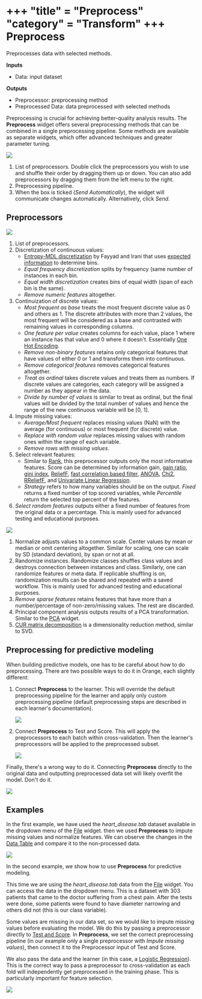 +++
"title" = "Preprocess"
"category" = "Transform"
+++
Preprocess
==========

Preprocesses data with selected methods.

**Inputs**

- Data: input dataset

**Outputs**

- Preprocessor: preprocessing method
- Preprocessed Data: data preprocessed with selected methods

Preprocessing is crucial for achieving better-quality analysis results. The **Preprocess** widget offers several preprocessing methods that can be combined in a single preprocessing pipeline. Some methods are available as separate widgets, which offer advanced techniques and greater parameter tuning.

![](../images/preprocess-stamped.png)

1. List of preprocessors. Double click the preprocessors you wish to use and shuffle their order by dragging them up or down. You can also add preprocessors by dragging them from the left menu to the right.
2. Preprocessing pipeline.
3. When the box is ticked (*Send Automatically*), the widget will communicate changes automatically. Alternatively, click *Send*.

Preprocessors
-------------

![](../images/Preprocess1.png)

1. List of preprocessors.
2. Discretization of continuous values:
   - [Entropy-MDL discretization](http://sci2s.ugr.es/keel/pdf/algorithm/congreso/fayyad1993.pdf) by Fayyad and Irani that uses [expected information](http://kevinmeurer.com/a-simple-guide-to-entropy-based-discretization/) to determine bins.
   - *Equal frequency discretization* splits by frequency (same number of instances in each bin.
   - *Equal width discretization* creates bins of equal width (span of each bin is the same).
   - *Remove numeric features* altogether.
3. Continuization of discrete values:
   - *Most frequent as base* treats the most frequent discrete value as 0 and others as 1. The discrete attributes with more than 2 values, the most frequent will be considered as a base and contrasted with remaining values in corresponding columns.
   - *One feature per value* creates columns for each value, place 1 where an instance has that value and 0 where it doesn't. Essentially [One Hot Encoding](http://scikit-learn.org/stable/modules/generated/sklearn.preprocessing.OneHotEncoder.html).
   - *Remove non-binary features* retains only categorical features that have values of either 0 or 1 and transforms them into continuous.
   - *Remove categorical features* removes categorical features altogether.
   - *Treat as ordinal* takes discrete values and treats them as numbers. If discrete values are categories, each category will be assigned a number as they appear in the data.
   - *Divide by number of values* is similar to treat as ordinal, but the final values will be divided by the total number of values and hence the range of the new continuous variable will be [0, 1].
4. Impute missing values:
   - *Average/Most frequent* replaces missing values (NaN) with the average (for continuous) or most frequent (for discrete) value.
   - *Replace with random value* replaces missing values with random ones within the range of each variable.
   - *Remove rows with missing values*.
5. Select relevant features:
   - Similar to [Rank](../data/rank.md), this preprocessor outputs only the most informative features. Score can be determined by information gain, [gain ratio](https://en.wikipedia.org/wiki/Information_gain_ratio), [gini index](https://en.wikipedia.org/wiki/Gini_coefficient), [ReliefF](https://en.wikipedia.org/wiki/Relief_(feature_selection)), [fast correlation based filter](https://www.aaai.org/Papers/ICML/2003/ICML03-111.pdf), [ANOVA](https://en.wikipedia.org/wiki/One-way_analysis_of_variance), [Chi2](https://en.wikipedia.org/wiki/Chi-squared_distribution), [RReliefF](http://lkm.fri.uni-lj.si/rmarko/papers/robnik03-mlj.pdf), and [Univariate Linear Regression](http://scikit-learn.org/stable/modules/feature_selection.html#feature-selection-using-selectfrommodel).
   - *Strategy* refers to how many variables should be on the output. *Fixed* returns a fixed number of top scored variables, while *Percentile* return the selected top percent of the features.
6. *Select random features* outputs either a fixed number of features from the original data or a percentage. This is mainly used for advanced testing and educational purposes.

![](../images/Preprocess2.png)

1. Normalize adjusts values to a common scale. Center values by mean or median or omit centering altogether. Similar for scaling, one can scale by SD (standard deviation), by span or not at all.
2. Randomize instances. Randomize classes shuffles class values and destroys connection between instances and class. Similarly, one can randomize features or meta data. If replicable shuffling is on, randomization results can be shared and repeated with a saved workflow. This is mainly used for advanced testing and educational purposes.
3. *Remove sparse features* retains features that have more than a number/percentage of non-zero/missing values. The rest are discarded.
4. Principal component analysis outputs results of a PCA transformation. Similar to the [PCA](../../unsupervised/PCA/) widget.
5. [CUR matrix decomposition](https://en.wikipedia.org/wiki/CUR_matrix_approximation) is a dimensionality reduction method, similar to SVD.

Preprocessing for predictive modeling
--------------------------------------

When building predictive models, one has to be careful about how to do preprocessing. There are two possible ways to do it in Orange, each slightly different:

1. Connect **Preprocess** to the learner. This will override the default preprocessing pipeline for the learner and apply only custom preprocessing pipeline (default preprocessing steps are described in each learner's documentation).

   ![](../images/Preprocess-Models1.png)

2. Connect **Preprocess** to Test and Score. This will apply the preprocessors to each batch within cross-validation. Then the learner's preprocessors will be applied to the preprocessed subset.

   ![](../images/Preprocess-Models2.png)

Finally, there's a wrong way to do it. Connecting **Preprocess** directly to the original data and outputting preprocessed data set will likely overfit the model. Don't do it.

   ![](../images/Preprocess-Models3.png)

Examples
--------

In the first example, we have used the *heart_disease.tab* dataset available in the dropdown menu of the [File](../../data/file/) widget. then we used **Preprocess** to impute missing values and normalize features. We can observe the changes in the [Data Table](../../data/datatable/) and compare it to the non-processed data.

![](../images/Preprocess-Example1.png)

In the second example, we show how to use **Preprocess** for predictive modeling.

This time we are using the *heart_disease.tab* data from the [File](../../data/file/) widget. You can access the data in the dropdown menu. This is a dataset with 303 patients that came to the doctor suffering from a chest pain. After the tests were done, some patients were found to have diameter narrowing and others did not (this is our class variable).

Some values are missing in our data set, so we would like to impute missing values before evaluating the model. We do this by passing a preprocessor directly to [Test and Score](../../evaluate/testandscore/). In **Preprocess**, we set the correct preprocessing pipeline (in our example only a single preprocessor with *Impute missing values*), then connect it to the Preprocessor input of Test and Score.

We also pass the data and the learner (in this case, a [Logistic Regression](../../model/logisticregression/)). This is the correct way to pass a preprocessor to cross-validation as each fold will independently get preprocessed in the training phase. This is particularly important for feature selection.

![](../images/Preprocess-Example2.png)
